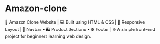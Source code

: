 # Amazon-clone
🛒 Amazon Clone Website | 💻 Built using HTML &amp; CSS | 🎨 Responsive Layout | 🧭 Navbar • 🛍️ Product Sections • ⚙️ Footer | 🌐 A simple front-end project for beginners learning web design.
